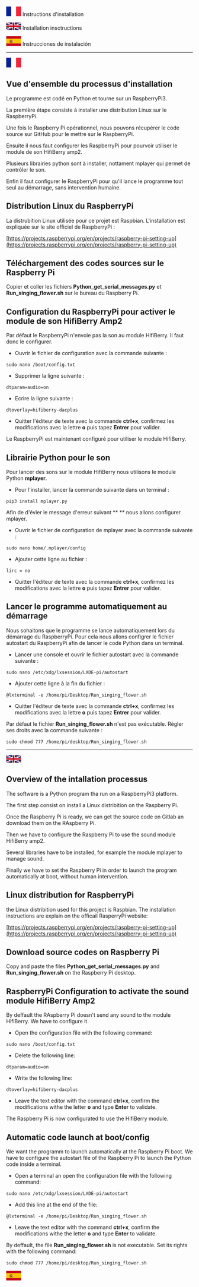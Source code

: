 ![Alt text](../Ressources/FR.png?raw=true "FR") Instructions d'installation

![Alt text](../Ressources/EN.png?raw=true "EN") Installation insctructions

![Alt text](../Ressources/ES.png?raw=true "ES") Instrucciones de instalación

---

![Alt text](../Ressources/FR.png?raw=true "FR")

## Vue d'ensemble du processus d'installation

Le programme est codé en Python et tourne sur un RaspberryPi3.

La première étape consiste à installer une distribution Linux sur le RaspberryPi.

Une fois le Raspberry Pi opérationnel, nous pouvons récupérer le code source sur GitHub pour le mettre sur le RaspberryPi.

Ensuite il nous faut configurer les RaspberryPi pour pourvoir utiliser le module de son HifiBerry amp2.

Plusieurs librairies python sont à installer, nottament mplayer qui permet de contrôler le son.

Enfin il faut configurer le RaspberryPi pour qu'il lance le programme tout seul au démarrage, sans intervention humaine.

## Distribution Linux du RaspberryPi

La distrubition Linux utilisée pour ce projet est Raspbian. L'installation est expliquée sur le site officiel de RaspberryPi :

[https://projects.raspberrypi.org/en/projects/raspberry-pi-setting-up](https://projects.raspberrypi.org/en/projects/raspberry-pi-setting-up)

## Téléchargement des codes sources sur le Raspberry Pi

Copier et coller les fichiers **Python_get_serial_messages.py** et **Run_singing_flower.sh** sur le bureau du Raspberry Pi.


## Configuration du RaspberryPi pour activer le module de son HifiBerry Amp2

Par défaut le RaspberryPi n'envoie pas la son au module HifiBerry. Il faut donc le configurer.

- Ouvrir le fichier de configuration avec la commande suivante :
```
sudo nano /boot/config.txt
```
- Supprimer la ligne suivante :
```
dtparam=audio=on
```
- Ecrire la ligne suivante :
```
dtoverlay=hifiberry-dacplus
```
- Quitter l'éditeur de texte avec la commande **ctrl+x**, confirmez les modifications avec la lettre **o** puis tapez **Entrer** pour valider.

Le RaspberryPi est maintenant configuré pour utiliser le module HifiBerry.

## Librairie Python pour le son

Pour lancer des sons sur le module HifiBerry nous utilisons le module Python **mplayer**.

- Pour l'installer, lancer la commande suivante dans un terminal :
```
pip3 install mplayer.py
```
Afin de d'évier le message d'erreur suivant ** ** nous allons configurer mplayer.

- Ouvrir le fichier de configuration de mplayer avec la commande suivante :
```
sudo nano home/.mplayer/config
```
- Ajouter cette ligne au fichier :
```
lirc = no
```
- Quitter l'éditeur de texte avec la commande **ctrl+x**, confirmez les modifications avec la lettre **o** puis tapez **Entrer** pour valider.

## Lancer le programme automatiquement au démarrage

Nous sohaitons que le programme se lance automatiquement lors du démarrage du RaspberryPi. Pour cela nous allons configrer le fichier autostart du RaspberryPi afin de lancer le code Python dans un terminal.

- Lancer une console et ouvrir le fichier autostart avec la commande suivante :
```
sudo nano /etc/xdg/lxsession/LXDE-pi/autostart
```
- Ajouter cette ligne à la fin du fichier :
```
@lxterminal -e /home/pi/Desktop/Run_singing_flower.sh
```
- Quitter l'éditeur de texte avec la commande **ctrl+x**, confirmez les modifications avec la lettre **o** puis tapez **Entrer** pour valider.

Par défaut le fichier **Run_singing_flower.sh** n'est pas exécutable. Régler ses droits avec la commande suivante :
```
sudo chmod 777 /home/pi/desktop/Run_singing_flower.sh
```

---

![Alt text](../Ressources/EN.png?raw=true "EN")

## Overview of the intallation processus

The software is a Python program tha run on a RaspberryPi3 platform.

The first step consist on install a Linux distribition on the Raspberry Pi.

Once the Raspberry Pi is ready, we can get the source code on Gitlab an download them on the RAspberry Pi.

Then we have to configure the Raspberry Pi to use the sound module HifiBerry amp2.

Several libraries have to be installed, for example the module mplayer to manage sound.

Finally we have to set the Raspberry Pi in order to launch the program automatically at boot, without human intervention.

## Linux distribution for RaspberryPi

the Linux distribition used for this project is Raspbian. The installation instructions are explain on the officail RasperryPi website:

[https://projects.raspberrypi.org/en/projects/raspberry-pi-setting-up](https://projects.raspberrypi.org/en/projects/raspberry-pi-setting-up)

## Download source codes on Raspberry Pi

Copy and paste the files **Python_get_serial_messages.py** and **Run_singing_flower.sh** on the Raspberry Pi desktop.

## RaspberryPi Configuration to activate the sound module HifiBerry Amp2

By deffault the RAspberry Pi doesn't send any sound to the module HifiBerry. We have to configure it.

- Open the configuration file with the following command:
```
sudo nano /boot/config.txt
```
- Delete the following line:
```
dtparam=audio=on
```
- Write the following line:
```
dtoverlay=hifiberry-dacplus
```
- Leave the text editor with the command **ctrl+x**, confirm the modifications withe the letter **o** and type **Enter** to validate.

The Raspberry Pi is now configurated to use the HifiBerry module.

## Automatic code launch at boot/config

We want the programm to launch automatically at the Raspberry Pi boot. We have to configure the autostart file of the Raspberry Pi to launch the Python code inside a terminal.

- Open a terminal an open the configuration file with the following command:
```
sudo nano /etc/xdg/lxsession/LXDE-pi/autostart
```
- Add this line at the end of the file:
```
@lxterminal -e /home/pi/Desktop/Run_singing_flower.sh
```
- Leave the text editor with the command **ctrl+x**, confirm the modifications withe the letter **o** and type **Enter** to validate.

By deffault, the file **Run_singing_flower.sh** is not executable. Set its rights with the following command:
```
sudo chmod 777 /home/pi/desktop/Run_singing_flower.sh
```

![Alt text](../Ressources/ES.png?raw=true "ES")